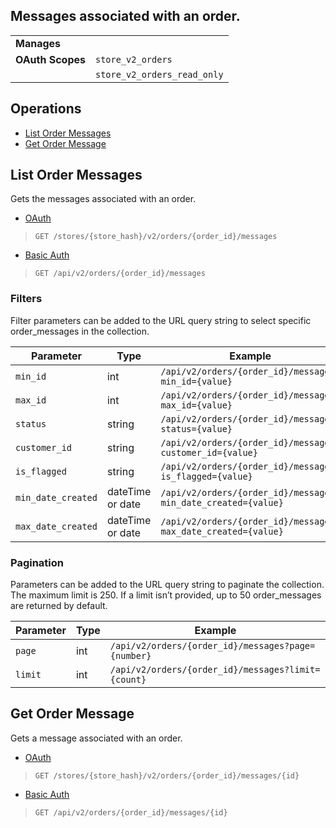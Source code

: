 ## Messages associated with an order.

|||
|---|---|
| **Manages** |
| **OAuth Scopes** | `store_v2_orders`
||`store_v2_orders_read_only`


## Operations

*   [List Order Messages](#list-order-messages)
*   [Get Order Message](#get-order-message)

## List Order Messages

Gets the messages associated with an order.



*   [OAuth](#list-order-messages-oauth)
>`GET /stores/{store_hash}/v2/orders/{order_id}/messages`
*   [Basic Auth](#list-order-messages-basic)
>`GET /api/v2/orders/{order_id}/messages`

### Filters

Filter parameters can be added to the URL query string to select specific order_messages in the collection.

| Parameter | Type | Example |
| --- | --- | --- |
| `min_id` | int | `/api/v2/orders/{order_id}/messages?min_id={value}` |
| `max_id` | int | `/api/v2/orders/{order_id}/messages?max_id={value}` |
| `status` | string | `/api/v2/orders/{order_id}/messages?status={value}` |
| `customer_id` | string | `/api/v2/orders/{order_id}/messages?customer_id={value}` |
| `is_flagged` | string | `/api/v2/orders/{order_id}/messages?is_flagged={value}` |
| `min_date_created` | dateTime or date | `/api/v2/orders/{order_id}/messages?min_date_created={value}` |
| `max_date_created` | dateTime or date | `/api/v2/orders/{order_id}/messages?max_date_created={value}` |

### Pagination

Parameters can be added to the URL query string to paginate the collection. The maximum limit is 250. If a limit isn’t provided, up to 50 order_messages are returned by default.

| Parameter | Type | Example |
| --- | --- | --- |
| `page` | int | `/api/v2/orders/{order_id}/messages?page={number}` |
| `limit` | int | `/api/v2/orders/{order_id}/messages?limit={count}` |

## Get Order Message

Gets a message associated with an order.

*   [OAuth](#get-order-message-oauth)
>`GET /stores/{store_hash}/v2/orders/{order_id}/messages/{id}`
*   [Basic Auth](#get-order-message-basic)
>`GET /api/v2/orders/{order_id}/messages/{id}`
